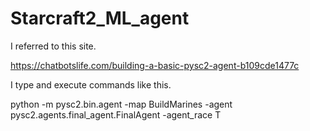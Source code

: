 # Starcraft2_ML_agent

I referred to this site.

https://chatbotslife.com/building-a-basic-pysc2-agent-b109cde1477c

I type and execute commands like this.

python -m pysc2.bin.agent -map BuildMarines -agent pysc2.agents.final_agent.FinalAgent -agent_race T
